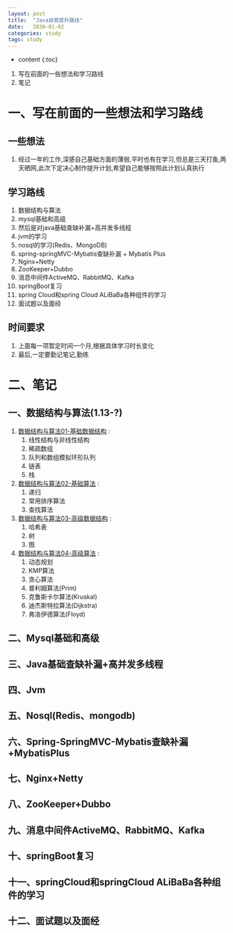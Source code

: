 ```yaml
---
layout: post
title:  "Java自我提升路线"
date:   2030-01-02
categories: study
tags: study
---
```


* content
{:toc}

1. 写在前面的一些想法和学习路线
2. 笔记




# 一、写在前面的一些想法和学习路线

## 一些想法
1. 经过一年的工作,深感自己基础方面的薄弱,平时也有在学习,但总是三天打鱼,两天晒网,此次下定决心制作提升计划,希望自己能够按照此计划认真执行

## 学习路线
1. 数据结构与算法
2. mysql基础和高级
3. 然后是对java基础查缺补漏+高并发多线程
4. jvm的学习
5. nosql的学习(Redis、MongoDB)
6. spring-springMVC-Mybatis查缺补漏 + Mybatis Plus
7. Nginx+Netty
8. ZooKeeper+Dubbo
9. 消息中间件ActiveMQ、RabbitMQ、Kafka
10. springBoot复习
11. spring Cloud和spring Cloud ALiBaBa各种组件的学习
12. 面试题以及面经

## 时间要求
1. 上面每一项暂定时间一个月,根据具体学习时长变化
2. 最后,一定要勤记笔记,勤练

# 二、笔记

## 一、数据结构与算法(1.13-?)

1. [数据结构与算法01-基础数据结构](https://ttk1907.github.io/2021/01/13/java-DataStructureAndAlgorithm01/) : 
    1. 线性结构与非线性结构
    2. 稀疏数组
    3. 队列和数组模拟环形队列
    4. 链表
    5. 栈
2. [数据结构与算法02-基础算法](https://ttk1907.github.io/2021/01/19/java-DataStructureAndAlgorithm02/) : 
    1. 递归
    2. 常用排序算法
    3. 查找算法
3. [数据结构与算法03-高级数据结构](https://ttk1907.github.io/2021/01/25/java-DataStructureAndAlgorithm03/) : 
    1. 哈希表
    2. 树
    3. 图
3. [数据结构与算法04-高级算法](https://ttk1907.github.io/2021/02/06/java-DataStructureAndAlgorithm04/) : 
    1. 动态规划
    2. KMP算法
    3. 贪心算法
    4. 普利姆算法(Prim)
    5. 克鲁斯卡尔算法(Kruskal)
    6. 迪杰斯特拉算法(Dijkstra)
    7. 弗洛伊德算法(Floyd)


## 二、Mysql基础和高级
## 三、Java基础查缺补漏+高并发多线程
## 四、Jvm
## 五、Nosql(Redis、mongodb)
## 六、Spring-SpringMVC-Mybatis查缺补漏+MybatisPlus
## 七、Nginx+Netty
## 八、ZooKeeper+Dubbo
## 九、消息中间件ActiveMQ、RabbitMQ、Kafka
## 十、springBoot复习
## 十一、springCloud和springCloud ALiBaBa各种组件的学习
## 十二、面试题以及面经
